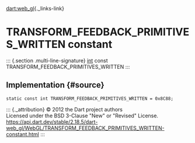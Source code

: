 [dart:web\_gl](../../dart-web_gl/dart-web_gl-library){._links-link}

TRANSFORM\_FEEDBACK\_PRIMITIVES\_WRITTEN constant
=================================================

::: {.section .multi-line-signature}
[int](../../dart-core/int-class) const
TRANSFORM\_FEEDBACK\_PRIMITIVES\_WRITTEN
:::

Implementation {#source}
--------------

``` {.language-dart data-language="dart"}
static const int TRANSFORM_FEEDBACK_PRIMITIVES_WRITTEN = 0x8C88;
```

::: {._attribution}
© 2012 the Dart project authors\
Licensed under the BSD 3-Clause \"New\" or \"Revised\" License.\
<https://api.dart.dev/stable/2.18.5/dart-web_gl/WebGL/TRANSFORM_FEEDBACK_PRIMITIVES_WRITTEN-constant.html>
:::
